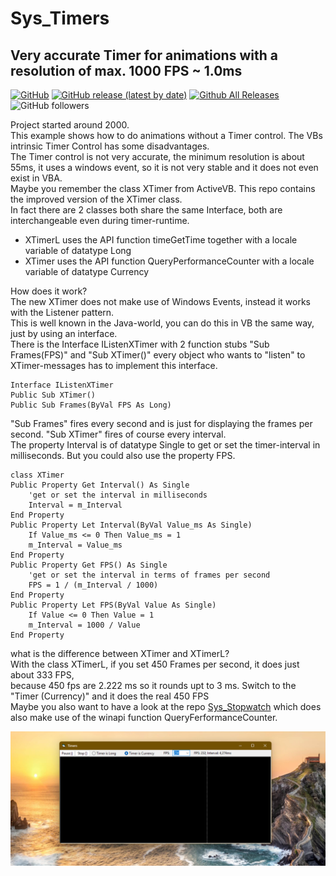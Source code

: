 # Sys_Timers  
## Very accurate Timer for animations with a resolution of max. 1000 FPS ~ 1.0ms  
  
[![GitHub](https://img.shields.io/github/license/OlimilO1402/Sys_Timers?style=plastic)](https://github.com/OlimilO1402/Sys_Timers/blob/master/LICENSE) 
[![GitHub release (latest by date)](https://img.shields.io/github/v/release/OlimilO1402/Sys_Timers?style=plastic)](https://github.com/OlimilO1402/Sys_Timers/releases/latest)
[![Github All Releases](https://img.shields.io/github/downloads/OlimilO1402/Sys_Timers/total.svg)](https://github.com/OlimilO1402/Sys_Timers/releases/download/v2025.4.9/Timers_v2025.4.9.zip)
![GitHub followers](https://img.shields.io/github/followers/OlimilO1402?style=social)


Project started around 2000.  
This example shows how to do animations without a Timer control. The VBs intrinsic Timer Control has some disadvantages.  
The Timer control is not very accurate, the minimum resolution is about 55ms, it uses a windows event, so it is not very stable and it does not even exist in VBA.  
Maybe you remember the class XTimer from ActiveVB. This repo contains the improved version of the XTimer class.   
In fact there are 2 classes both share the same Interface, both are interchangeable even during timer-runtime.   
* XTimerL uses the API function timeGetTime together with a locale variable of datatype Long  
* XTimer  uses the API function QueryPerformanceCounter with a locale variable of datatype Currency  
    
How does it work?    
The new XTimer does not make use of Windows Events, instead it works with the Listener pattern.  
This is well known in the Java-world, you can do this in VB the same way, just by using an interface.  
There is the Interface IListenXTimer with 2 function stubs "Sub Frames(FPS)" and "Sub XTimer()" every object who wants to "listen" to XTimer-messages has to implement this interface.  
```vba
Interface IListenXTimer
Public Sub XTimer()
Public Sub Frames(ByVal FPS As Long)
```

"Sub Frames" fires every second and is just for displaying the frames per second. "Sub XTimer" fires of course every interval.  
The property Interval is of datatype Single to get or set the timer-interval in milliseconds. But you could also use the property FPS.
```vba
class XTimer
Public Property Get Interval() As Single
    'get or set the interval in milliseconds
    Interval = m_Interval
End Property
Public Property Let Interval(ByVal Value_ms As Single)
    If Value_ms <= 0 Then Value_ms = 1
    m_Interval = Value_ms
End Property
Public Property Get FPS() As Single
    'get or set the interval in terms of frames per second
    FPS = 1 / (m_Interval / 1000)
End Property
Public Property Let FPS(ByVal Value As Single)
    If Value <= 0 Then Value = 1
    m_Interval = 1000 / Value
End Property
```
what is the difference between XTimer and XTimerL?  
With the class XTimerL, if you set 450 Frames per second, it does just about 333 FPS,   
because 450 fps are 2.222 ms so it rounds upt to 3 ms. Switch to the "Timer (Currency)" and it does the real 450 FPS  
Maybe you also want to have a look at the repo [Sys_Stopwatch](https://github.com/OlimilO1402/Sys_StopWatch) which does also make use of the winapi function QueryFerformanceCounter.  

![Timers Image](Resources/Timers.png "Timers Image")